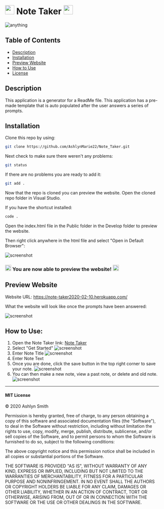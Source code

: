 # <img src="https://media.giphy.com/media/3og0INs7kEnoBYDGNi/giphy.gif" width="30px"> Note Taker <img src="https://media.giphy.com/media/3og0INs7kEnoBYDGNi/giphy.gif" width="30px">
![anything](https://img.shields.io/badge/license-MIT-red)

## Table of Contents

* [Description](#description)
* [Installation](#installation)
* [Preview Website](#preview-website)
* [How to Use](#how-to-use)
* [License](#mit-license)


## Description

This application is a generator for a ReadMe file. This application has a pre-made template that is auto populated after the user answers a series of prompts. 

## Installation

Clone this repo by using:

```bash
git clone https://github.com/AshlynMarie22/Note_Taker.git
````

Next check to make sure there weren't any problems:
```bash
git status
````

If there are no problems you are ready to add it:

```bash
git add .
````

Now that the repo is cloned you can preview the website. Open the cloned repo folder in Visual Studio.

If you have the shortcut installed:

```bash
code .
````

Open the index.html file in the Public folder in the Develop folder to preview the website.

Then right click anywhere in the html file and select "Open in Default Browser":

![screenshot](https://ashlynimages.s3.us-east-2.amazonaws.com/Screen+Shot+2020-08-27+at+3.27.50+PM.png)


### <img src="https://cdn.shopify.com/s/files/1/1061/1924/products/4_grande.png?v=1571606116" width="20px"/> You are now able to preview the website! <img src="https://cdn.shopify.com/s/files/1/1061/1924/products/4_grande.png?v=1571606116" width="20px"/>


## Preview Website

Website URL: https://note-taker2020-02-10.herokuapp.com/

What the website will look like once the prompts have been answered:

![screenshot](https://ashlynimages.s3.us-east-2.amazonaws.com/Screen+Shot+2020-10-05+at+3.28.51+PM.png)

## How to Use:
1. Open the Note Taker link: [Note Taker ](https://note-taker2020-02-10.herokuapp.com/)
2. Select "Get Started"
![screenshot](https://ashlynimages.s3.us-east-2.amazonaws.com/Screen+Shot+2020-10-05+at+3.38.36+PM.png)
3. Enter Note Title
![screenshot](https://ashlynimages.s3.us-east-2.amazonaws.com/Screen+Shot+2020-10-05+at+3.32.12+PM.png)
4. Enter Note Text
4. Once you are done, click the save button in the top right corner to save your note. 
![screenshot](https://ashlynimages.s3.us-east-2.amazonaws.com/Screen+Shot+2020-10-05+at+3.32.55+PM.png)
5. You can then make a new note, view a past note, or delete and old note.
![screenshot](https://ashlynimages.s3.us-east-2.amazonaws.com/Screen+Shot+2020-10-05+at+3.34.10+PM.png)


---

#### MIT License

© 2020 Ashlyn Smith

Permission is hereby granted, free of charge, to any person obtaining a copy
of this software and associated documentation files (the "Software"), to deal
in the Software without restriction, including without limitation the rights
to use, copy, modify, merge, publish, distribute, sublicense, and/or sell
copies of the Software, and to permit persons to whom the Software is
furnished to do so, subject to the following conditions:

The above copyright notice and this permission notice shall be included in all
copies or substantial portions of the Software.

THE SOFTWARE IS PROVIDED "AS IS", WITHOUT WARRANTY OF ANY KIND, EXPRESS OR
IMPLIED, INCLUDING BUT NOT LIMITED TO THE WARRANTIES OF MERCHANTABILITY,
FITNESS FOR A PARTICULAR PURPOSE AND NONINFRINGEMENT. IN NO EVENT SHALL THE
AUTHORS OR COPYRIGHT HOLDERS BE LIABLE FOR ANY CLAIM, DAMAGES OR OTHER
LIABILITY, WHETHER IN AN ACTION OF CONTRACT, TORT OR OTHERWISE, ARISING FROM,
OUT OF OR IN CONNECTION WITH THE SOFTWARE OR THE USE OR OTHER DEALINGS IN THE
SOFTWARE.